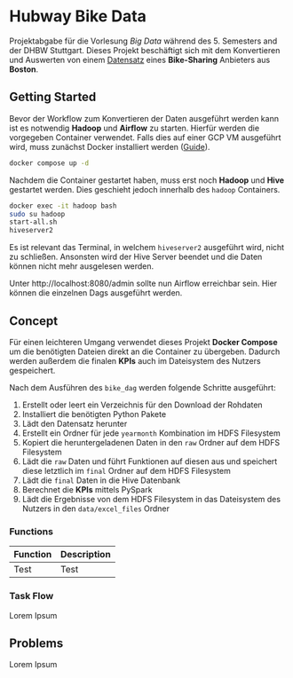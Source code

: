 # Hubway Bike Data

Projektabgabe für die Vorlesung _Big Data_ während des 5. Semesters and der DHBW Stuttgart. Dieses Projekt beschäftigt sich mit dem Konvertieren und Auswerten von einem [Datensatz](https://www.kaggle.com/datasets/acmeyer/hubway-data) eines **Bike-Sharing** Anbieters aus **Boston**.

## Getting Started

Bevor der Workflow zum Konvertieren der Daten ausgeführt werden kann ist es notwendig **Hadoop** und **Airflow** zu starten. Hierfür werden die vorgegeben Container verwendet. Falls dies auf einer GCP VM ausgeführt wird, muss zunächst Docker installiert werden ([Guide](https://docs.docker.com/engine/install/ubuntu/)).

```bash
docker compose up -d
```

Nachdem die Container gestartet haben, muss erst noch **Hadoop** und **Hive** gestartet werden. Dies geschieht jedoch innerhalb des `hadoop` Containers.

```bash
docker exec -it hadoop bash
sudo su hadoop
start-all.sh
hiveserver2
```

Es ist relevant das Terminal, in welchem `hiveserver2` ausgeführt wird, nicht zu schließen. Ansonsten wird der Hive Server beendet und die Daten können nicht mehr ausgelesen werden.

Unter http://localhost:8080/admin sollte nun Airflow erreichbar sein. Hier können die einzelnen Dags ausgeführt werden.

## Concept

Für einen leichteren Umgang verwendet dieses Projekt **Docker Compose** um die benötigten Dateien direkt an die Container zu übergeben. Dadurch werden außerdem die finalen **KPIs** auch im Dateisystem des Nutzers gespeichert.

Nach dem Ausführen des `bike_dag` werden folgende Schritte ausgeführt:

1. Erstellt oder leert ein Verzeichnis für den Download der Rohdaten
2. Installiert die benötigten Python Pakete
3. Lädt den Datensatz herunter
4. Erstellt ein Ordner für jede `yearmonth` Kombination im HDFS Filesystem
5. Kopiert die heruntergeladenen Daten in den `raw` Ordner auf dem HDFS Filesystem
6. Lädt die `raw` Daten und führt Funktionen auf diesen aus und speichert diese letztlich im `final` Ordner auf dem HDFS Filesystem
7. Lädt die `final` Daten in die Hive Datenbank
8. Berechnet die **KPIs** mittels PySpark
9. Lädt die Ergebnisse von dem HDFS Filesystem in das Dateisystem des Nutzers in den `data/excel_files` Ordner

### Functions

| Function | Description |
| -------- | ----------- |
| Test     | Test        |

### Task Flow

Lorem Ipsum

## Problems

Lorem Ipsum
